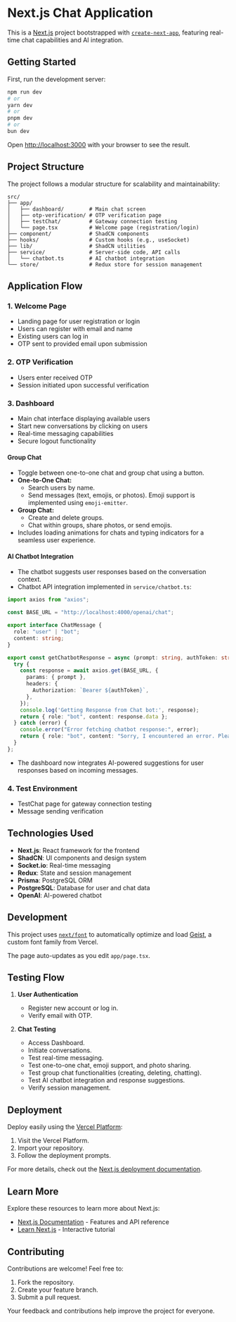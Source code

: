 # Next.js Chat Application

This is a [Next.js](https://nextjs.org) project bootstrapped with [`create-next-app`](https://nextjs.org/docs/app/api-reference/cli/create-next-app), featuring real-time chat capabilities and AI integration.

## Getting Started

First, run the development server:

```bash
npm run dev
# or
yarn dev
# or
pnpm dev
# or
bun dev
```

Open [http://localhost:3000](http://localhost:3000) with your browser to see the result.

## Project Structure

The project follows a modular structure for scalability and maintainability:

```
src/
├── app/
│   ├── dashboard/        # Main chat screen
│   ├── otp-verification/ # OTP verification page
│   ├── testChat/         # Gateway connection testing
│   └── page.tsx          # Welcome page (registration/login)
├── component/            # ShadCN components
├── hooks/                # Custom hooks (e.g., useSocket)
├── lib/                  # ShadCN utilities
├── service/              # Server-side code, API calls
│   └── chatbot.ts        # AI chatbot integration
└── store/                # Redux store for session management
```

## Application Flow

### 1. Welcome Page
- Landing page for user registration or login
- Users can register with email and name
- Existing users can log in
- OTP sent to provided email upon submission

### 2. OTP Verification
- Users enter received OTP
- Session initiated upon successful verification

### 3. Dashboard
- Main chat interface displaying available users
- Start new conversations by clicking on users
- Real-time messaging capabilities
- Secure logout functionality

#### **Group Chat**
- Toggle between one-to-one chat and group chat using a button.
- **One-to-One Chat:**
  - Search users by name.
  - Send messages (text, emojis, or photos). Emoji support is implemented using `emoji-emitter`.
- **Group Chat:**
  - Create and delete groups.
  - Chat within groups, share photos, or send emojis.
- Includes loading animations for chats and typing indicators for a seamless user experience.

#### **AI Chatbot Integration**
- The chatbot suggests user responses based on the conversation context.
- Chatbot API integration implemented in `service/chatbot.ts`:

```typescript
import axios from "axios";

const BASE_URL = "http://localhost:4000/openai/chat";

export interface ChatMessage {
  role: "user" | "bot";
  content: string;
}

export const getChatbotResponse = async (prompt: string, authToken: string): Promise<ChatMessage> => {
  try {
    const response = await axios.get(BASE_URL, {
      params: { prompt },
      headers: {
        Authorization: `Bearer ${authToken}`,
      },
    });
    console.log('Getting Response from Chat bot:', response);
    return { role: "bot", content: response.data };
  } catch (error) {
    console.error("Error fetching chatbot response:", error);
    return { role: "bot", content: "Sorry, I encountered an error. Please try again later." };
  }
};
```

- The dashboard now integrates AI-powered suggestions for user responses based on incoming messages.

### 4. Test Environment
- TestChat page for gateway connection testing
- Message sending verification

## Technologies Used

- **Next.js**: React framework for the frontend
- **ShadCN**: UI components and design system
- **Socket.io**: Real-time messaging
- **Redux**: State and session management
- **Prisma**: PostgreSQL ORM
- **PostgreSQL**: Database for user and chat data
- **OpenAI**: AI-powered chatbot

## Development

This project uses [`next/font`](https://nextjs.org/docs/app/building-your-application/optimizing/fonts) to automatically optimize and load [Geist](https://vercel.com/font), a custom font family from Vercel.

The page auto-updates as you edit `app/page.tsx`.

## Testing Flow

1. **User Authentication**
   - Register new account or log in.
   - Verify email with OTP.

2. **Chat Testing**
   - Access Dashboard.
   - Initiate conversations.
   - Test real-time messaging.
   - Test one-to-one chat, emoji support, and photo sharing.
   - Test group chat functionalities (creating, deleting, chatting).
   - Test AI chatbot integration and response suggestions.
   - Verify session management.

## Deployment

Deploy easily using the [Vercel Platform](https://vercel.com/new?utm_medium=default-template&filter=next.js&utm_source=create-next-app&utm_campaign=create-next-app-readme):

1. Visit the Vercel Platform.
2. Import your repository.
3. Follow the deployment prompts.

For more details, check out the [Next.js deployment documentation](https://nextjs.org/docs/app/building-your-application/deploying).

## Learn More

Explore these resources to learn more about Next.js:

- [Next.js Documentation](https://nextjs.org/docs) - Features and API reference
- [Learn Next.js](https://nextjs.org/learn) - Interactive tutorial

## Contributing

Contributions are welcome! Feel free to:
1. Fork the repository.
2. Create your feature branch.
3. Submit a pull request.

Your feedback and contributions help improve the project for everyone.
